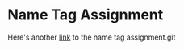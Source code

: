 # Name Tag Assignment

Here's another <a href="https://sformichella.github.io/lab-02a-name-tag/" target="_blank">link</a> to the name tag assignment.git